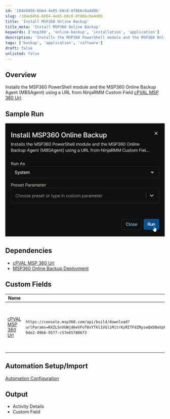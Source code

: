 ```yaml
---
id: '104e0456-6bb4-4e65-b0c0-0f8b6c0a4d8b'
slug: /104e0456-6bb4-4e65-b0c0-0f8b6c0a4d8b
title: 'Install MSP360 Online Backup'
title_meta: 'Install MSP360 Online Backup'
keywords: ['msp360', 'online-backup', 'installation', 'application']
description: 'Installs the MSP360 PowerShell module and the MSP360 Online Backup Agent (MBSAgent) using a URL from NinjaRMM Custom Field cPVAL MSP 360 Url.'
tags: ['backup', 'application', 'software']
draft: false
unlisted: false
---
```


## Overview

Installs the MSP360 PowerShell module and the MSP360 Online Backup Agent (MBSAgent) using a URL from NinjaRMM Custom Field [cPVAL MSP 360 Url](/docs/7e18083b-6a0e-49da-8a08-cfe9c7fa3378).

## Sample Run

![Image1](../../../static/img/docs/104e0456-6bb4-4e65-b0c0-0f8b6c0a4d8b/image1.webp)

## Dependencies

- [cPVAL MSP 360 Url](/docs/7e18083b-6a0e-49da-8a08-cfe9c7fa3378)
- [MSP360 Online Backup Deployment](2f783bba-4022-43d3-8bb4-a768f68fe8c2)

## Custom Fields

| Name | Example | Level | Required | Type | Description |
| ---- | ------- | ----- | -------- | ---- | ----------- |
| [cPVAL MSP 360 Url](/docs/7e18083b-6a0e-49da-8a08-cfe9c7fa3378) | `https://console.msp360.com/api/build/download?urlParams=RXZLSnVUWjd6eVFoT0xYTkl1VGliMitrKzRITFdZRyswQm5BaVpFSzJHYmhFOXZ3NmZ3RXVtSFNnUWdNa1pPL1p6UnRldlMxT3FxdUlRZENSaXJCdjM4TzdwdWxkclRqMHhOQ1BGTFFzeDZYd0hXNXZpcEFPMWM5ZjFCdDc2UFg0a01RSjF5QmJkbGFLcDFzL1NXNVhZT05RYytrRE5TekE3akZEa1RMZ2p6Z0haWnI0L29nR3hFbVNFbkpqczZucnBFY09tL3ZoWkFJL2M1ajZoQ1dEdz09&companyId=edddd66c-9de2-49b6-9577-c57e657806f3` | Organization | Yes | Text | MBS backup agent URL. Copy the link from MBS portal in Downloads section. |

## Automation Setup/Import

[Automation Configuration]((https://github.com/ProVal-Tech/ninjarmm/blob/main/scripts/install-msp36-online-backup.ps1))

## Output

- Activity Details  
- Custom Field
